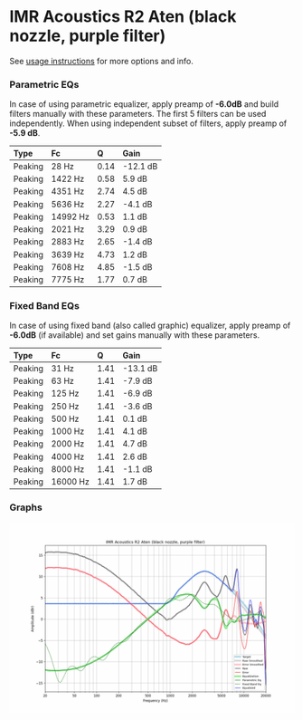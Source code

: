 # IMR Acoustics R2 Aten (black nozzle, purple filter)
See [usage instructions](https://github.com/jaakkopasanen/AutoEq#usage) for more options and info.

### Parametric EQs
In case of using parametric equalizer, apply preamp of **-6.0dB** and build filters manually
with these parameters. The first 5 filters can be used independently.
When using independent subset of filters, apply preamp of **-5.9 dB**.

| Type    | Fc       |    Q | Gain     |
|:--------|:---------|:-----|:---------|
| Peaking | 28 Hz    | 0.14 | -12.1 dB |
| Peaking | 1422 Hz  | 0.58 | 5.9 dB   |
| Peaking | 4351 Hz  | 2.74 | 4.5 dB   |
| Peaking | 5636 Hz  | 2.27 | -4.1 dB  |
| Peaking | 14992 Hz | 0.53 | 1.1 dB   |
| Peaking | 2021 Hz  | 3.29 | 0.9 dB   |
| Peaking | 2883 Hz  | 2.65 | -1.4 dB  |
| Peaking | 3639 Hz  | 4.73 | 1.2 dB   |
| Peaking | 7608 Hz  | 4.85 | -1.5 dB  |
| Peaking | 7775 Hz  | 1.77 | 0.7 dB   |

### Fixed Band EQs
In case of using fixed band (also called graphic) equalizer, apply preamp of **-6.0dB**
(if available) and set gains manually with these parameters.

| Type    | Fc       |    Q | Gain     |
|:--------|:---------|:-----|:---------|
| Peaking | 31 Hz    | 1.41 | -13.1 dB |
| Peaking | 63 Hz    | 1.41 | -7.9 dB  |
| Peaking | 125 Hz   | 1.41 | -6.9 dB  |
| Peaking | 250 Hz   | 1.41 | -3.6 dB  |
| Peaking | 500 Hz   | 1.41 | 0.1 dB   |
| Peaking | 1000 Hz  | 1.41 | 4.1 dB   |
| Peaking | 2000 Hz  | 1.41 | 4.7 dB   |
| Peaking | 4000 Hz  | 1.41 | 2.6 dB   |
| Peaking | 8000 Hz  | 1.41 | -1.1 dB  |
| Peaking | 16000 Hz | 1.41 | 1.7 dB   |

### Graphs
![](./IMR%20Acoustics%20R2%20Aten%20(black%20nozzle,%20purple%20filter).png)